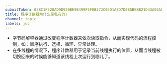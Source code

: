 ```yaml
---
submitToken: 038C1F528AD9D920BE9B499F5FEB372C05D1A8D7D0B5BEBB21D43A03A89962A9
title: 程序计数器为什么是私有的?
channel: topic
labels: juc
---
```


- 字节码解释器通过改变程序计数器来依次读取指令，从而实现代码的流程控制，如：顺序执行、选择、循环、异常处理。
- 在多线程的情况下，程序计数器用于记录当前线程执行的位置，从而当线程被切换回来的时候能够知道该线程上次运行到哪儿了。